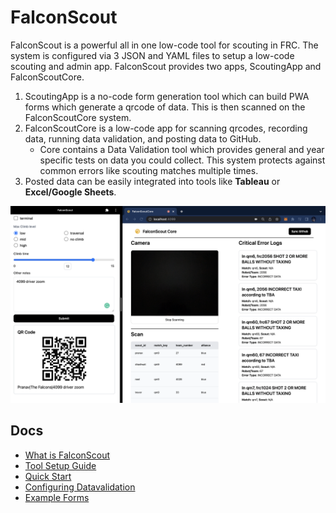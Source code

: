 # FalconScout
FalconScout is a powerful all in one low-code tool for scouting in FRC. The system is configured via 3 JSON and YAML files to setup a low-code scouting and admin app. FalconScout provides two apps, ScoutingApp and FalconScoutCore. 
1. ScoutingApp is a no-code form generation tool which can build PWA forms which generate a qrcode of data. This is then scanned on the FalconScoutCore system.
2. FalconScoutCore is a low-code app for scanning qrcodes, recording data, running data validation, and posting data to GitHub. 
    - Core contains a Data Validation tool which provides general and year specific tests on data you could collect. This system protects against common errors like scouting matches multiple times.
3. Posted data can be easily integrated into tools like **Tableau** or **Excel/Google Sheets**.

![ui_visual](/docs/ui_visual.png)


## Docs
- [What is FalconScout](/docs/WHAT_IS_FALCONSCOUT.md)
- [Tool Setup Guide](/docs/TOOL_SETUP_GUIDE.md)
- [Quick Start](/docs/QUICK_START.md)
- [Configuring Datavalidation](/docs/CONFIGURING_DATAVALIDATION.md)
- [Example Forms](/docs/EXAMPLE_FORMS.md)
